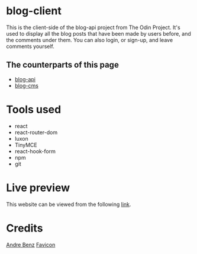 # blog-client

This is the client-side of the blog-api project from The Odin Project. It's used to display all the blog posts that have been made by users before, and the comments under them. You can also login, or sign-up, and leave comments yourself.

## The counterparts of this page

-   [blog-api](https://github.com/Meeran-Tofiq/blog-api)
-   [blog-cms]()

# Tools used

-   react
-   react-router-dom
-   luxon
-   TinyMCE
-   react-hook-form
-   npm
-   git

# Live preview

This website can be viewed from the following [link]().

# Credits

[Andre Benz](https://unsplash.com/@trapnation)
[Favicon](https://www.flaticon.com/authors/md-tanvirul-haque)
